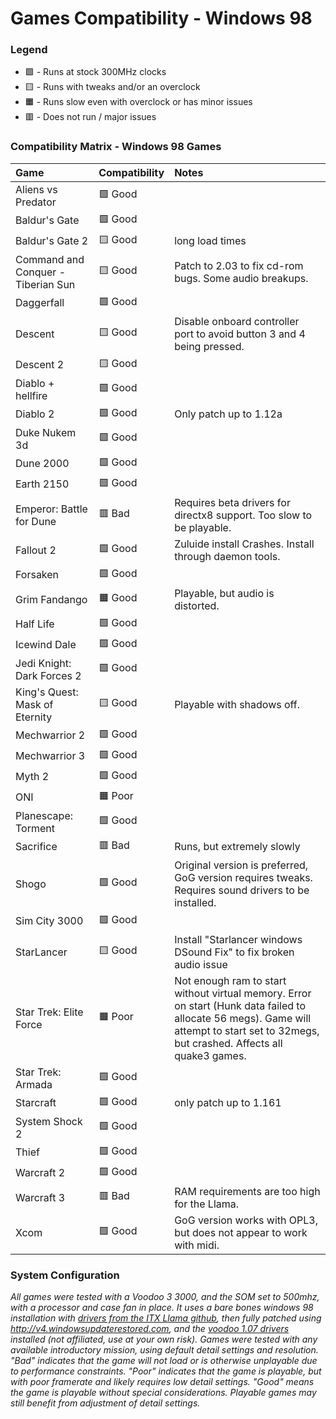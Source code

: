 # Games Compatibility - Windows 98

### Legend

* 🟩 - Runs at stock 300MHz clocks
* 🟨 - Runs with tweaks and/or an overclock
* 🟧 - Runs slow even with overclock or has minor issues
* 🟥 - Does not run / major issues

### Compatibility Matrix - Windows 98 Games 

| **Game**                           | **Compatibility**   | **Notes**         |
| :--------------------------------- | :------------------ | :---------------- |  
| Aliens vs Predator                 | 🟩 Good             |  |
| Baldur's Gate                      | 🟩 Good             |  |
| Baldur's Gate 2                    | 🟨 Good             | long load times   |
| Command and Conquer - Tiberian Sun | 🟨 Good             | Patch to 2.03 to fix cd-rom bugs. Some audio breakups. |
| Daggerfall                         | 🟩 Good             |  |
| Descent                            | 🟨 Good             | Disable onboard controller port to avoid button 3 and 4 being pressed. |
| Descent 2                          | 🟨 Good             |  |
| Diablo + hellfire                  | 🟩 Good             |  |
| Diablo 2                           | 🟩 Good             | Only patch up to 1.12a   |
| Duke Nukem 3d                      | 🟩 Good             |  |
| Dune 2000                          | 🟩 Good             |  |
| Earth 2150                         | 🟩 Good             |  |
| Emperor:  Battle for Dune          | 🟥 Bad              | Requires beta drivers for directx8 support.  Too slow to be playable.   |
| Fallout 2                          | 🟩 Good             | Zuluide install Crashes.  Install through daemon tools.   |
| Forsaken                           | 🟩 Good             | |
| Grim Fandango                      | 🟧 Good             | Playable, but audio is distorted.   |
| Half Life                          | 🟩 Good             |  |
| Icewind Dale                       | 🟩 Good             |  |
| Jedi Knight: Dark Forces 2         | 🟩 Good             |  |
| King's Quest: Mask of Eternity     | 🟨 Good             | Playable with shadows off. |
| Mechwarrior 2                      | 🟩 Good             |  |
| Mechwarrior 3                      | 🟩 Good             |  |
| Myth 2                             | 🟩 Good             |  |
| ONI                                | 🟧 Poor             |  |
| Planescape: Torment                | 🟩 Good             |  |
| Sacrifice                          | 🟥 Bad              | Runs, but extremely slowly   |
| Shogo                              | 🟩 Good             | Original version is preferred, GoG version requires tweaks.  Requires sound drivers to be installed.   |
| Sim City 3000                      | 🟩 Good             |  |
| StarLancer                         | 🟨 Good             | Install "Starlancer windows DSound Fix" to fix broken audio issue |
| Star Trek: Elite Force             | 🟧 Poor             | Not enough ram to start without virtual memory.  Error on start (Hunk data failed to allocate 56 megs).  Game will attempt to start set to 32megs, but crashed.  Affects all quake3 games.   |
| Star Trek: Armada                  | 🟩 Good             |  |
| Starcraft                          | 🟩 Good             | only patch up to 1.161   |
| System Shock 2                     | 🟩 Good             |  |
| Thief                              | 🟩 Good             |  |
| Warcraft 2                         | 🟩 Good             |  |
| Warcraft 3                         | 🟥 Bad              | RAM requirements are too high for the Llama. |
| Xcom                               | 🟩 Good             | GoG version works with OPL3, but does not appear to work with midi.   |

### System Configuration

*All games were tested with a Voodoo 3 3000, and the SOM set to 500mhz, with a processor and case fan in place. It uses a bare bones windows 98 installation with [drivers from the ITX Llama github](https://github.com/eivindbohler/itxllama?tab=readme-ov-file#windows-98-drivers), then fully patched using http://v4.windowsupdaterestored.com, and the [voodoo 1.07 drivers](https://www.dosdays.co.uk/topics/Manufacturers/3dfx/3dfx_voodoo3_3000.php) installed (not affiliated, use at your own risk). Games were tested with any available introductory mission, using default detail settings and resolution. "Bad" indicates that the game will not load or is otherwise unplayable due to performance constraints. "Poor" indicates that the game is playable, but with poor framerate and likely requires low detail settings. "Good" means the game is playable without special considerations. Playable games may still benefit from adjustment of detail settings.*